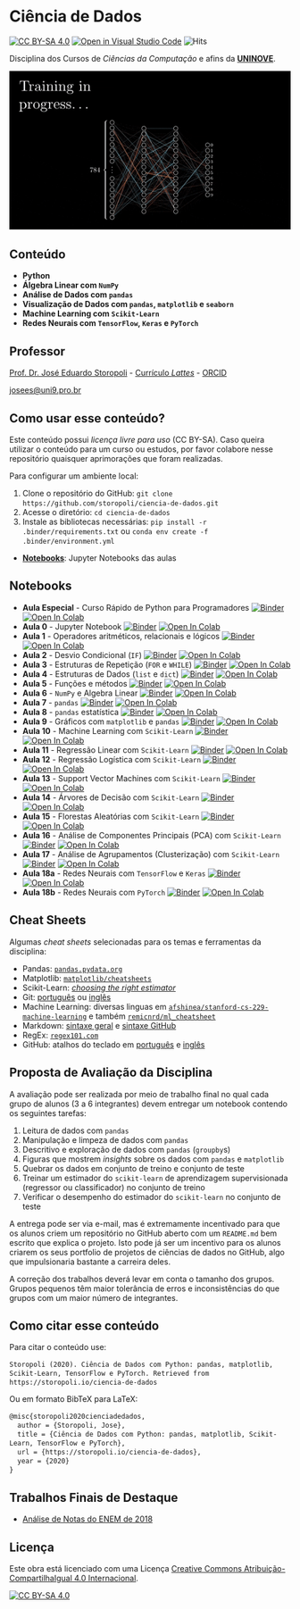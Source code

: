 # Ciência de Dados

[![CC BY-SA 4.0][cc-by-sa-shield]][cc-by-sa]
[![Open in Visual Studio Code](https://open.vscode.dev/badges/open-in-vscode.svg)](https://open.vscode.dev/storopoli/ciencia-de-dados)
![Hits](https://hitcounter.pythonanywhere.com/count/tag.svg?url=https://github.com/storopoli/ciencia-de-dados)

Disciplina dos Cursos de *Ciências da Computação* e afins da [**UNINOVE**](https://www.uninove.br).

![backprop](notebooks/images/backpropagation.gif)

## Conteúdo

* **Python**
* **Álgebra Linear com `NumPy`**
* **Análise de Dados com `pandas`**
* **Visualização de Dados com `pandas`, `matplotlib` e `seaborn`**
* **Machine Learning com `Scikit-Learn`**
* **Redes Neurais com `TensorFlow`, `Keras` e `PyTorch`**

## Professor

[Prof. Dr. José Eduardo Storopoli](https://storopoli.io) - [Currículo *Lattes*](http://lattes.cnpq.br/2281909649311607) - [ORCID](https://orcid.org/0000-0002-0559-5176)

[josees@uni9.pro.br](mailto:josees@uni9.pro.br)

## Como usar esse conteúdo?

Este conteúdo possui *licença livre para uso* (CC BY-SA). Caso queira utilizar o conteúdo para um curso ou estudos, por favor colabore nesse repositório quaisquer aprimorações que foram realizadas.

Para configurar um ambiente local:

1. Clone o repositório do GitHub: `git clone https://github.com/storopoli/ciencia-de-dados.git`
2. Acesse o diretório: `cd ciencia-de-dados`
3. Instale as bibliotecas necessárias: `pip install -r .binder/requirements.txt` ou `conda env create -f .binder/environment.yml`

* **[Notebooks](https://github.com/storopoli/ciencia-de-dados/tree/master/notebooks)**: Jupyter Notebooks das aulas

## Notebooks

* **Aula Especial** - Curso Rápido de Python para Programadores [![Binder](https://mybinder.org/badge_logo.svg)](https://mybinder.org/v2/gh/storopoli/ciencia-de-dados/master?filepath=notebooks%2FAula_Especial_Python.ipynb) [![Open In Colab](https://colab.research.google.com/assets/colab-badge.svg)](https://colab.research.google.com/github/storopoli/ciencia-de-dados/blob/master/notebooks/Aula_Especial_Python.ipynb)
* **Aula 0** - Jupyter Notebook [![Binder](https://mybinder.org/badge_logo.svg)](https://mybinder.org/v2/gh/storopoli/ciencia-de-dados/master?filepath=notebooks%2FAula_0_Jupyter.ipynb) [![Open In Colab](https://colab.research.google.com/assets/colab-badge.svg)](https://colab.research.google.com/github/storopoli/ciencia-de-dados/blob/master/notebooks/Aula_0_Jupyter.ipynb)
* **Aula 1** - Operadores aritméticos, relacionais e lógicos [![Binder](https://mybinder.org/badge_logo.svg)](https://mybinder.org/v2/gh/storopoli/ciencia-de-dados/master?filepath=notebooks%2FAula_1_Operadores_Aritmeticos_Relacionais_e_Logicos.ipynb) [![Open In Colab](https://colab.research.google.com/assets/colab-badge.svg)](https://colab.research.google.com/github/storopoli/ciencia-de-dados/blob/master/notebooks/Aula_1_Operadores_Aritmeticos_Relacionais_e_Logicos.ipynb)
* **Aula 2** - Desvio Condicional (`IF`) [![Binder](https://mybinder.org/badge_logo.svg)](https://mybinder.org/v2/gh/storopoli/ciencia-de-dados/master?filepath=notebooks%2FAula_2_Desvio_Condicional_IF.ipynb) [![Open In Colab](https://colab.research.google.com/assets/colab-badge.svg)](https://colab.research.google.com/github/storopoli/ciencia-de-dados/blob/master/notebooks/Aula_2_Desvio_Condicional_IF.ipynb)
* **Aula 3** - Estruturas de Repetição (`FOR` e `WHILE`) [![Binder](https://mybinder.org/badge_logo.svg)](https://mybinder.org/v2/gh/storopoli/ciencia-de-dados/master?filepath=notebooks%2FAula_3_Estruturas_de_Repeticao.ipynb) [![Open In Colab](https://colab.research.google.com/assets/colab-badge.svg)](https://colab.research.google.com/github/storopoli/ciencia-de-dados/blob/master/notebooks/Aula_3_Estruturas_de_Repeticao.ipynb)
* **Aula 4** - Estruturas de Dados (`list` e `dict`) [![Binder](https://mybinder.org/badge_logo.svg)](https://mybinder.org/v2/gh/storopoli/ciencia-de-dados/master?filepath=notebooks%2FAula_4_Estrutura_de_Dados.ipynb) [![Open In Colab](https://colab.research.google.com/assets/colab-badge.svg)](https://colab.research.google.com/github/storopoli/ciencia-de-dados/blob/master/notebooks/Aula_4_Estrutura_de_Dados.ipynb)
* **Aula 5** - Funções e métodos [![Binder](https://mybinder.org/badge_logo.svg)](https://mybinder.org/v2/gh/storopoli/ciencia-de-dados/master?filepath=notebooks%2FAula_5_Metodos_e_Funcoes.ipynb) [![Open In Colab](https://colab.research.google.com/assets/colab-badge.svg)](https://colab.research.google.com/github/storopoli/ciencia-de-dados/blob/master/notebooks/Aula_5_Metodos_e_Funcoes.ipynb)
* **Aula 6** - `NumPy` e Algebra Linear [![Binder](https://mybinder.org/badge_logo.svg)](https://mybinder.org/v2/gh/storopoli/ciencia-de-dados/master?filepath=notebooks%2FAula_6_Numpy_Algebra_Linear.ipynb) [![Open In Colab](https://colab.research.google.com/assets/colab-badge.svg)](https://colab.research.google.com/github/storopoli/ciencia-de-dados/blob/master/notebooks/Aula_6_Numpy_Algebra_Linear.ipynb)
* **Aula 7** - `pandas` [![Binder](https://mybinder.org/badge_logo.svg)](https://mybinder.org/v2/gh/storopoli/ciencia-de-dados/master?filepath=notebooks%2FAula_7_pandas.ipynb) [![Open In Colab](https://colab.research.google.com/assets/colab-badge.svg)](https://colab.research.google.com/github/storopoli/ciencia-de-dados/blob/master/notebooks/Aula_7_pandas.ipynb)
* **Aula 8** - `pandas` estatística [![Binder](https://mybinder.org/badge_logo.svg)](https://mybinder.org/v2/gh/storopoli/ciencia-de-dados/master?filepath=notebooks%2FAula_8_pandas_estatistica.ipynb) [![Open In Colab](https://colab.research.google.com/assets/colab-badge.svg)](https://colab.research.google.com/github/storopoli/ciencia-de-dados/blob/master/notebooks/Aula_8_pandas_estatistica.ipynb)
* **Aula 9** - Gráficos com `matplotlib` e `pandas` [![Binder](https://mybinder.org/badge_logo.svg)](https://mybinder.org/v2/gh/storopoli/ciencia-de-dados/master?filepath=notebooks%2FAula_9_graficos.ipynb) [![Open In Colab](https://colab.research.google.com/assets/colab-badge.svg)](https://colab.research.google.com/github/storopoli/ciencia-de-dados/blob/master/notebooks/Aula_9_graficos.ipynb)
* **Aula 10** - Machine Learning com `Scikit-Learn` [![Binder](https://mybinder.org/badge_logo.svg)](https://mybinder.org/v2/gh/storopoli/ciencia-de-dados/master?filepath=notebooks%2FAula_10_Machine_Learning.ipynb) [![Open In Colab](https://colab.research.google.com/assets/colab-badge.svg)](https://colab.research.google.com/github/storopoli/ciencia-de-dados/blob/master/notebooks/Aula_10_Machine_Learning.ipynb)
* **Aula 11** - Regressão Linear com `Scikit-Learn` [![Binder](https://mybinder.org/badge_logo.svg)](https://mybinder.org/v2/gh/storopoli/ciencia-de-dados/master?filepath=notebooks%2FAula_11_Regressao_Linear.ipynb) [![Open In Colab](https://colab.research.google.com/assets/colab-badge.svg)](https://colab.research.google.com/github/storopoli/ciencia-de-dados/blob/master/notebooks/Aula_11_Regressao_Linear.ipynb)
* **Aula 12** - Regressão Logística com `Scikit-Learn` [![Binder](https://mybinder.org/badge_logo.svg)](https://mybinder.org/v2/gh/storopoli/ciencia-de-dados/master?filepath=notebooks%2FAula_12_Regressao_Logistica.ipynb) [![Open In Colab](https://colab.research.google.com/assets/colab-badge.svg)](https://colab.research.google.com/github/storopoli/ciencia-de-dados/blob/master/notebooks/Aula_12_Regressao_Logistica.ipynb)
* **Aula 13** - Support Vector Machines com `Scikit-Learn` [![Binder](https://mybinder.org/badge_logo.svg)](https://mybinder.org/v2/gh/storopoli/ciencia-de-dados/master?filepath=notebooks%2FAula_13_Support_Vector_Machines.ipynb) [![Open In Colab](https://colab.research.google.com/assets/colab-badge.svg)](https://colab.research.google.com/github/storopoli/ciencia-de-dados/blob/master/notebooks/Aula_13_Support_Vector_Machines.ipynb)
* **Aula 14** - Árvores de Decisão com `Scikit-Learn` [![Binder](https://mybinder.org/badge_logo.svg)](https://mybinder.org/v2/gh/storopoli/ciencia-de-dados/master?filepath=notebooks%2FAula_14_Arvores_de_Decisao.ipynb) [![Open In Colab](https://colab.research.google.com/assets/colab-badge.svg)](https://colab.research.google.com/github/storopoli/ciencia-de-dados/blob/master/notebooks/Aula_14_Arvores_de_Decisao.ipynb)
* **Aula 15** - Florestas Aleatórias com `Scikit-Learn` [![Binder](https://mybinder.org/badge_logo.svg)](https://mybinder.org/v2/gh/storopoli/ciencia-de-dados/master?filepath=notebooks%2FAula_15_Florestas_Aleatorias.ipynb) [![Open In Colab](https://colab.research.google.com/assets/colab-badge.svg)](https://colab.research.google.com/github/storopoli/ciencia-de-dados/blob/master/notebooks/Aula_15_Florestas_Aleatorias.ipynb)
* **Aula 16** - Análise de Componentes Principais (PCA) com `Scikit-Learn` [![Binder](https://mybinder.org/badge_logo.svg)](https://mybinder.org/v2/gh/storopoli/ciencia-de-dados/master?filepath=notebooks%2FAula_16_Analise_de_Componentes_Principais.ipynb) [![Open In Colab](https://colab.research.google.com/assets/colab-badge.svg)](https://colab.research.google.com/github/storopoli/ciencia-de-dados/blob/master/notebooks/Aula_16_Analise_de_Componentes_Principais.ipynb)
* **Aula 17** - Análise de Agrupamentos (Clusterização) com `Scikit-Learn` [![Binder](https://mybinder.org/badge_logo.svg)](https://mybinder.org/v2/gh/storopoli/ciencia-de-dados/master?filepath=notebooks%2FAula_17_Clusterizacao.ipynb) [![Open In Colab](https://colab.research.google.com/assets/colab-badge.svg)](https://colab.research.google.com/github/storopoli/ciencia-de-dados/blob/master/notebooks/Aula_17_Clusterizacao.ipynb)
* **Aula 18a** - Redes Neurais com `TensorFlow` e `Keras` [![Binder](https://mybinder.org/badge_logo.svg)](https://mybinder.org/v2/gh/storopoli/ciencia-de-dados/master?filepath=notebooks%2FAula_18_a_Redes_Neurais_com_TensorFlow.ipynb) [![Open In Colab](https://colab.research.google.com/assets/colab-badge.svg)](https://colab.research.google.com/github/storopoli/ciencia-de-dados/blob/master/notebooks/Aula_18_a_Redes_Neurais_com_TensorFlow.ipynb)
* **Aula 18b** - Redes Neurais com `PyTorch` [![Binder](https://mybinder.org/badge_logo.svg)](https://mybinder.org/v2/gh/storopoli/ciencia-de-dados/master?filepath=notebooks%2FAula_18_b_Redes_Neurais_com_PyTorch.ipynb) [![Open In Colab](https://colab.research.google.com/assets/colab-badge.svg)](https://colab.research.google.com/github/storopoli/ciencia-de-dados/blob/master/notebooks/Aula_18_b_Redes_Neurais_com_PyTorch.ipynb)

## Cheat Sheets

Algumas *cheat sheets* selecionadas para os temas e ferramentas da disciplina:

* Pandas: [`pandas.pydata.org`](https://pandas.pydata.org/Pandas_Cheat_Sheet.pdf)
* Matplotlib: [`matplotlib/cheatsheets`](https://github.com/matplotlib/cheatsheets)
* Scikit-Learn: [*choosing the right estimator*](https://scikit-learn.org/stable/tutorial/machine_learning_map/index.html)
* Git: [português](https://training.github.com/downloads/pt_BR/github-git-cheat-sheet/) ou [inglês](https://training.github.com/downloads/github-git-cheat-sheet/)
* Machine Learning: diversas linguas em [`afshinea/stanford-cs-229-machine-learning`](https://github.com/afshinea/stanford-cs-229-machine-learning) e também [`remicnrd/ml_cheatsheet`](https://github.com/remicnrd/ml_cheatsheet)
* Markdown: [sintaxe geral](https://www.markdownguide.org/cheat-sheet) e [sintaxe GitHub](https://github.com/tchapi/markdown-cheatsheet)
* RegEx: [`regex101.com`](https://regex101.com/)
* GitHub: atalhos do teclado em [português](https://docs.github.com/pt/get-started/using-github/keyboard-shortcuts) e [inglês](https://docs.github.com/en/get-started/using-github/keyboard-shortcuts)
## Proposta de Avaliação da Disciplina

A avaliação pode ser realizada por meio de trabalho final no qual cada grupo de alunos (3 a 6 integrantes) devem entregar um notebook contendo os seguintes tarefas:

1. Leitura de dados com `pandas`
2. Manipulação e limpeza de dados com `pandas`
3. Descritivo e exploração de dados com `pandas` (`groupby`s)
4. Figuras que mostrem *insights* sobre os dados com `pandas` e `matplotlib`
5. Quebrar os dados em conjunto de treino e conjunto de teste
6. Treinar um estimador do `scikit-learn` de aprendizagem supervisionada (regressor ou classificador) no conjunto de treino
7. Verificar o desempenho do estimador do `scikit-learn` no conjunto de teste

A entrega pode ser via e-mail, mas é extremamente incentivado para que os alunos criem um repositório no GitHub aberto com um `README.md` bem escrito que explica o projeto. Isto pode já ser um incentivo para os alunos criarem os seus portfolio de projetos de ciências de dados no GitHub, algo que impulsionaria bastante a carreira deles.

A correção dos trabalhos deverá levar em conta o tamanho dos grupos. Grupos pequenos têm maior tolerância de erros e inconsistências do que grupos com um maior número de integrantes.

## Como citar esse conteúdo

Para citar o conteúdo use:

```
Storopoli (2020). Ciência de Dados com Python: pandas, matplotlib, Scikit-Learn, TensorFlow e PyTorch. Retrieved from https://storopoli.io/ciencia-de-dados
```

Ou em formato BibTeX para LaTeX:

```
@misc{storopoli2020cienciadedados,
  author = {Storopoli, Jose},
  title = {Ciência de Dados com Python: pandas, matplotlib, Scikit-Learn, TensorFlow e PyTorch},
  url = {https://storopoli.io/ciencia-de-dados},
  year = {2020}
}
```

## Trabalhos Finais de Destaque

- [Análise de Notas do ENEM de 2018](https://github.com/rafhaelgomes/Enem_dados_2018)

## Licença

Este obra está licenciado com uma Licença
[Creative Commons Atribuição-CompartilhaIgual 4.0 Internacional][cc-by-sa].

[![CC BY-SA 4.0][cc-by-sa-image]][cc-by-sa]

[cc-by-sa]: http://creativecommons.org/licenses/by-sa/4.0/
[cc-by-sa-image]: https://licensebuttons.net/l/by-sa/4.0/88x31.png
[cc-by-sa-shield]: https://img.shields.io/badge/License-CC%20BY--SA%204.0-lightgrey.svg
